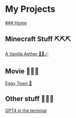 # My Projects
[### Home](https://relboss.github.io)

## Minecraft Stuff ⛏️⛏️⛏️
[A Vanilla Aether 🍦🌀🪄](https://relboss.github.io/A-Vanilla-Aether)
## Movie 🎥🎥🎥
[Eggy Town 🥚](https://bit.ly/eggytown)
## Other stuff 📙📙📙
[GPT4 in the terminal](https://github.com/RELboss/gpt4)
